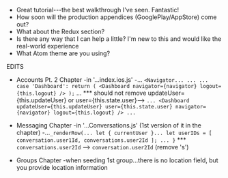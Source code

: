 * Great tutorial---the best walkthrough I've seen. Fantastic!
* How soon will the production appendices (GooglePlay/AppStore) come out?
* What about the Redux section?
* Is there any way that I can help a little? I'm new to this and would like the real-world experience
* What Atom theme are you using?

EDITS
* Accounts Pt. 2 Chapter
-in '...index.ios.js'
  -...
    `<Navigator...
      ...
      ...
      case 'Dashboard':
        return (
          <Dashboard
            navigator={navigator}
            logout={this.logout}
          />
      );`
    ...
  *** should not remove updateUser={this.updateUser} or user={this.state.user}-->
      `...
          <Dashboard
            updateUser={this.updateUser}
            user={this.state.user}
            navigator={navigator}
            logout={this.logout}
          />
      ...`

* Messaging Chapter
-in '...Conversations.js' (1st version of it in the chapter)
  -...`_renderRow(...
    let { currentUser }...
    let userIDs = [ conversation.user1Id, conversations.user2Id ];
    ...
  }`
  *** `conversations.user2Id` --> `conversation.user2Id` (remove 's')

* Groups Chapter
-when seeding 1st group...there is no location field, but you provide location information
